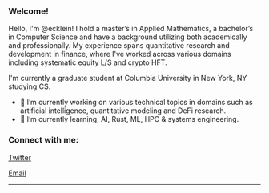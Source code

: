 <link rel="stylesheet" type='text/css' href="https://cdn.jsdelivr.net/gh/devicons/devicon@latest/devicon.min.css" />

### Welcome!

Hello, I'm @ecklein! I hold a master’s in Applied Mathematics, a bachelor’s in Computer Science and have a background utilizing both academically and professionally. My experience spans quantitative research and development in finance, where I've worked across various domains including systematic equity L/S and crypto HFT.

I'm currently a graduate student at Columbia University in New York, NY studying CS.

  - 🔭 I’m currently working on various technical topics in domains such as artificial intelligence, quantitative modeling and DeFi research.
  - 🌱 I’m currently learning; AI, Rust, ML, HPC & systems engineering.

<h3 align="left">Connect with me:</h3>

[Twitter](https://x.com/ethan_bot)

[Email](mailto:ethan.kleinc@gmail.com)

------
